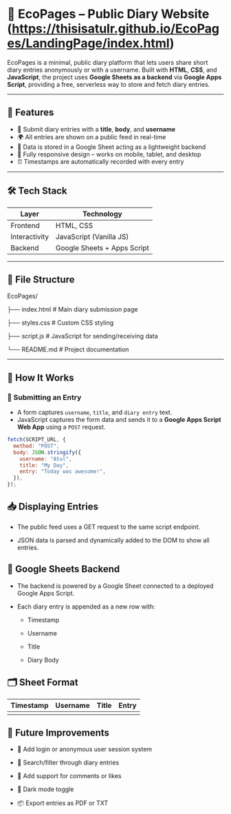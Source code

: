 # 🌿 EcoPages – Public Diary Website (https://thisisatulr.github.io/EcoPages/LandingPage/index.html)

EcoPages is a minimal, public diary platform that lets users share short diary entries anonymously or with a username. Built with **HTML**, **CSS**, and **JavaScript**, the project uses **Google Sheets as a backend** via **Google Apps Script**, providing a free, serverless way to store and fetch diary entries.

---

## 🚀 Features

- 📝 Submit diary entries with a **title**, **body**, and **username**
- 🌍 All entries are shown on a public feed in real-time
- 📄 Data is stored in a Google Sheet acting as a lightweight backend
- 📱 Fully responsive design – works on mobile, tablet, and desktop
- ⏰ Timestamps are automatically recorded with every entry

---

## 🛠️ Tech Stack

| Layer       | Technology                    |
|-------------|-------------------------------|
| Frontend    | HTML, CSS                     |
| Interactivity | JavaScript (Vanilla JS)       |
| Backend     | Google Sheets + Apps Script   |

---

## 📂 File Structure

EcoPages/

├── index.html # Main diary submission page

├── styles.css # Custom CSS styling

├── script.js # JavaScript for sending/receiving data

└── README.md # Project documentation


---

## 🧠 How It Works

### 📝 Submitting an Entry

- A form captures `username`, `title`, and `diary entry` text.
- JavaScript captures the form data and sends it to a **Google Apps Script Web App** using a `POST` request.

```js
fetch(SCRIPT_URL, {
  method: "POST",
  body: JSON.stringify({
    username: "Atul",
    title: "My Day",
    entry: "Today was awesome!",
  }),
});
```

## 📥 Displaying Entries
- The public feed uses a GET request to the same script endpoint.

- JSON data is parsed and dynamically added to the DOM to show all entries.

## 📄 Google Sheets Backend
- The backend is powered by a Google Sheet connected to a deployed Google Apps Script.

- Each diary entry is appended as a new row with:

  - Timestamp

  - Username

  - Title

  - Diary Body

## 🗂 Sheet Format
| Timestamp |	Username | Title | Entry |
|-----------|----------|-------|-------|
|           |          |       |       |

## 🌈 Future Improvements
- 🔐 Add login or anonymous user session system

- 🔎 Search/filter through diary entries

- 💬 Add support for comments or likes

- 🌙 Dark mode toggle

- 📦 Export entries as PDF or TXT
